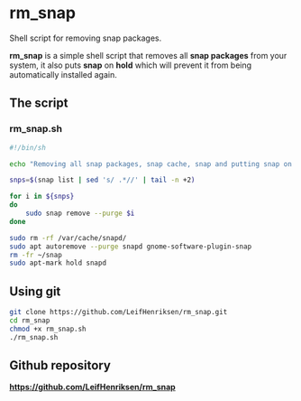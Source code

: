 # rm_snap
Shell script for removing snap packages.

**rm_snap** is a simple shell script that removes all **snap packages** from your system, it also puts **snap** on **hold** which will prevent it from being automatically installed again.

## The script
### rm_snap.sh
```sh
#!/bin/sh

echo "Removing all snap packages, snap cache, snap and putting snap on hold.\n"

snps=$(snap list | sed 's/ .*//' | tail -n +2)

for i in ${snps}
do
	sudo snap remove --purge $i
done

sudo rm -rf /var/cache/snapd/
sudo apt autoremove --purge snapd gnome-software-plugin-snap
rm -fr ~/snap
sudo apt-mark hold snapd
```

## Using git
```sh
git clone https://github.com/LeifHenriksen/rm_snap.git
cd rm_snap
chmod +x rm_snap.sh
./rm_snap.sh
```

## Github repository
**https://github.com/LeifHenriksen/rm_snap**